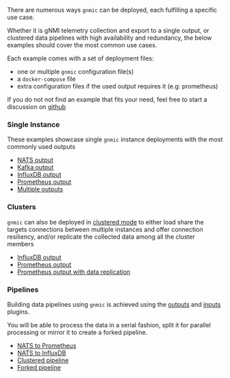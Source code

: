 There are numerous ways `gnmic` can be deployed, each fulfilling a specific use case. 

Whether it is gNMI telemetry collection and export to a single output, 
or clustered data pipelines with high availability and redundancy, 
the below examples should cover the most common use cases.

Each example comes with a set of deployment files:

- one or multiple `gnmic` configuration file(s)
- a `docker-compose` file 
- extra configuration files if the used output requires it (e.g: prometheus)

If you do not not find an example that fits your need, feel free to start a discussion on [github](https://github.com/karimra/gnmic/discussions)
### Single Instance
These examples showcase single `gnmic` instance deployments with the most commonly used outputs

- [NATS output](docker-compose/single-instance/nats-output.md) 
- [Kafka output](docker-compose/single-instance/kafka-output.md)
- [InfluxDB output](docker-compose/single-instance/influxdb-output.md)
- [Prometheus output](docker-compose/single-instance/prometheus-output.md)
- [Multiple outputs](docker-compose/single-instance/multiple-outputs.md)


### Clusters
`gnmic` can also be deployed in [clustered mode](../user_guide/HA.md) to either load share the targets connections between multiple instances and offer connection resiliency,
and/or replicate the collected data among all the cluster members

- [InfluxDB output](docker-compose/clusters/cluster_with_influxdb_output.md)
- [Prometheus output](docker-compose/clusters/cluster_with_prometheus_output.md)
- [Prometheus output with data replication](docker-compose/clusters/cluster_with_nats_input_and_prometheus_output.md)


### Pipelines

Building data pipelines using `gnmic` is achieved using the [outputs](../user_guide/outputs/output_intro.md) and [inputs](../user_guide/inputs/input_intro.md) plugins.

You will be able to process the data in a serial fashion, split it for parallel processing or mirror it to create a forked pipeline.

- [NATS to Prometheus](docker-compose/pipelines/nats_prometheus.md)
- [NATS to InfluxDB](docker-compose/pipelines/nats_influxdb.md)
- [Clustered pipeline](docker-compose/pipelines/gnmic_cluster_nats_prometheus.md)
- [Forked pipeline](docker-compose/pipelines/forked_pipeline.md)
